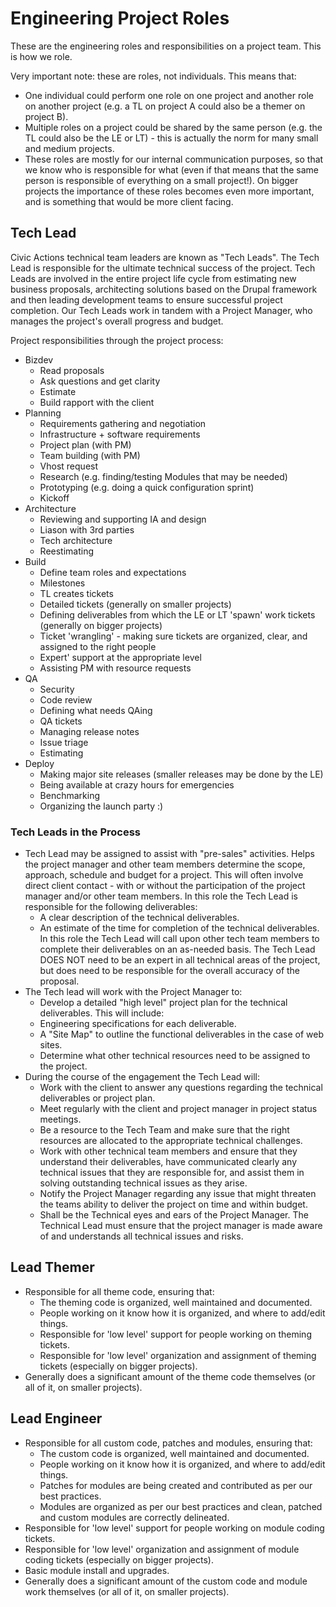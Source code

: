 # Engineering Project Roles

These are the engineering roles and responsibilities on a project team. This is how we role.

Very important note: these are roles, not individuals. This means that:

* One individual could perform one role on one project and another role on another project (e.g. a TL on project A could also be a themer on project B).
* Multiple roles on a project could be shared by the same person (e.g. the TL could also be the LE or LT) - this is actually the norm for many small and medium projects.
* These roles are mostly for our internal communication purposes, so that we know who is responsible for what (even if that means that the same person is responsible of everything on a small project!). On bigger projects the importance of these roles becomes even more important, and is something that would be more client facing.

## <a name="tech-lead"></a>Tech Lead

Civic Actions technical team leaders are known as "Tech Leads". The Tech Lead is responsible for the ultimate technical success of the project. Tech Leads are involved in the entire project life cycle from estimating new business proposals, architecting solutions based on the Drupal framework and then leading development teams to ensure successful project completion. Our Tech Leads work in tandem with a Project Manager, who manages the project's overall progress and budget.

Project responsibilities through the project process:

* Bizdev
    * Read proposals
    * Ask questions and get clarity
    * Estimate
    * Build rapport with the client
* Planning
    * Requirements gathering and negotiation
    * Infrastructure + software requirements
    * Project plan (with PM)
    * Team building (with PM)
    * Vhost request
    * Research (e.g. finding/testing Modules that may be needed)
    * Prototyping (e.g. doing a quick configuration sprint)
    * Kickoff
* Architecture
    * Reviewing and supporting IA and design
    * Liason with 3rd parties
    * Tech architecture
    * Reestimating
* Build
    * Define team roles and expectations
    * Milestones
    * TL creates tickets
    * Detailed tickets (generally on smaller projects)
    * Defining deliverables from which the LE or LT 'spawn' work tickets (generally on bigger projects)
    * Ticket 'wrangling' - making sure tickets are organized, clear, and assigned to the right people
    * Expert' support at the appropriate level
    * Assisting PM with resource requests
* QA
    * Security
    * Code review
    * Defining what needs QAing
    * QA tickets
    * Managing release notes
    * Issue triage
    * Estimating
* Deploy
    * Making major site releases (smaller releases may be done by the LE)
    * Being available at crazy hours for emergencies
    * Benchmarking
    * Organizing the launch party :)

### <a name="tech-lead-process"></a>Tech Leads in the Process

* Tech Lead may be assigned to assist with "pre-sales" activities. Helps the project manager and other team members determine the scope, approach, schedule and budget for a project. This will often involve direct client contact - with or without the participation of the project manager and/or other team members. In this role the Tech Lead is responsible for the following deliverables:
    * A clear description of the technical deliverables.
    * An estimate of the time for completion of the technical deliverables. In this role the Tech Lead will call upon other tech team members to complete their deliverables on an as-needed basis. The Tech Lead DOES NOT need to be an expert in all technical areas of the project, but does need to be responsible for the overall accuracy of the proposal.
* The Tech lead will work with the Project Manager to:
    * Develop a detailed "high level" project plan for the technical deliverables. This will include:
    * Engineering specifications for each deliverable.
    * A "Site Map" to outline the functional deliverables in the case of web sites.
    * Determine what other technical resources need to be assigned to the project.
* During the course of the engagement the Tech Lead will:
    * Work with the client to answer any questions regarding the technical deliverables or project plan.
    * Meet regularly with the client and project manager in project status meetings.
    * Be a resource to the Tech Team and make sure that the right resources are allocated to the appropriate technical challenges.
    * Work with other technical team members and ensure that they understand their deliverables, have communicated clearly any technical issues that they are responsible for, and assist them in solving outstanding technical issues as they arise.
    * Notify the Project Manager regarding any issue that might threaten the teams ability to deliver the project on time and within budget.
    * Shall be the Technical eyes and ears of the Project Manager. The Technical Lead must ensure that the project manager is made aware of and understands all technical issues and risks.

## <a name="lead-themer"></a>Lead Themer

* Responsible for all theme code, ensuring that:
    * The theming code is organized, well maintained and documented.
    * People working on it know how it is organized, and where to add/edit things.
    * Responsible for 'low level' support for people working on theming tickets.
    * Responsible for 'low level' organization and assignment of theming tickets (especially on bigger projects).
* Generally does a significant amount of the theme code themselves (or all of it, on smaller projects).

## <a name="lead-engineer"></a>Lead Engineer

* Responsible for all custom code, patches and modules, ensuring that:
    * The custom code is organized, well maintained and documented.
    * People working on it know how it is organized, and where to add/edit things.
    * Patches for modules are being created and contributed as per our best practices.
    * Modules are organized as per our best practices and clean, patched and custom modules are correctly delineated.
* Responsible for 'low level' support for people working on module coding tickets.
* Responsible for 'low level' organization and assignment of module coding tickets (especially on bigger projects).
* Basic module install and upgrades.
* Generally does a significant amount of the custom code and module work themselves (or all of it, on smaller projects).
